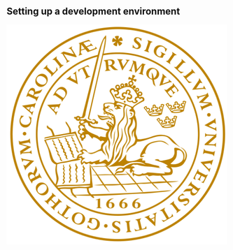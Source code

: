 <h2 style="color: #111">Setting up a development environment</h2>

<img src="lund-logo.png" style="border: none; box-shadow: none" />
